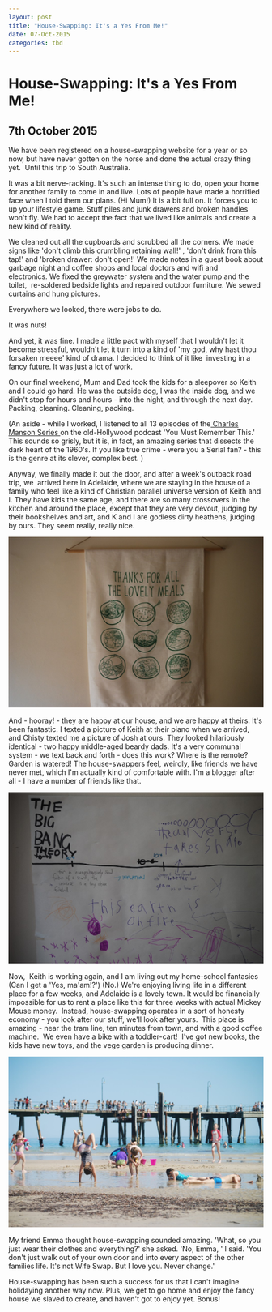 ```yaml
---
layout: post
title: "House-Swapping: It's a Yes From Me!"
date: 07-Oct-2015
categories: tbd
---
```


# House-Swapping: It's a Yes From Me!

## 7th October 2015

We have been registered on a house-swapping website for a year or so now,   but have never gotten on the horse and done the actual crazy thing yet.  Until this trip to South Australia.

It was a bit nerve-racking. It's such an intense thing to do, open your home for another family to come in and live. Lots of people have made a horrified face when I told them our plans. (Hi Mum!) It is a bit full on. It forces you to up your lifestyle game. Stuff piles and junk drawers and broken handles won't fly. We had to accept the fact that we lived like animals and create a new kind of reality.

We cleaned out all the cupboards and scrubbed all the corners. We made signs like 'don't climb this crumbling retaining wall!' , 'don't drink from this tap!' and 'broken drawer: don't open!' We made notes in a guest book about garbage night and coffee shops and local doctors and wifi and electronics. We fixed the greywater system and the water pump and the toilet,  re-soldered bedside lights and repaired outdoor furniture. We sewed curtains and hung pictures.

Everywhere we looked, there were jobs to do.

It was nuts!

And yet, it was fine. I made a little pact with myself that I wouldn't let it become stressful, wouldn't let it turn into a kind of 'my god, why hast thou forsaken meeee' kind of drama. I decided to think of it like  investing in a fancy future. It was just a lot of work.

On our final weekend, Mum and Dad took the kids for a sleepover so Keith and I could go hard. He was the outside dog, I was the inside dog, and we didn't stop for hours and hours - into the night, and through the next day. Packing, cleaning. Cleaning, packing.

(An aside - while I worked, I listened to all 13 episodes of the<a href="http://www.vidiocy.com/youmustrememberthispodcastblog/2015/5/26/charles-mansons-hollywood-part-1-what-we-talk-about-when-we-talk-about-the-manson-murders"> Charles Manson Series </a>on the old-Hollywood podcast 'You Must Remember This.' This sounds so grisly, but it is, in fact, an amazing series that dissects the dark heart of the 1960's. If you like true crime - were you a Serial fan? - this is the genre at its clever, complex best. )

Anyway, we finally made it out the door, and after a week's outback road trip, we  arrived here in Adelaide, where we are staying in the house of a family who feel like a kind of Christian parallel universe version of Keith and I. They have kids the same age, and there are so many crossovers in the kitchen and around the place, except that they are very devout, judging by their bookshelves and art, and K and I are godless dirty heathens, judging by ours. They seem really, really nice.

<img class="photo-horiz" src="/images/2015/10/Adelaide-day-6-200-1024x685.jpg" />

And - hooray! - they are happy at our house, and we are happy at theirs. It's been fantastic. I texted a picture of Keith at their piano when we arrived, and Chisty texted me a picture of Josh at ours. They looked hilariously identical - two happy middle-aged beardy dads. It's a very communal system - we text back and forth - does this work? Where is the remote? Garden is watered! The house-swappers feel, weirdly, like friends we have never met, which I'm actually kind of comfortable with. I'm a blogger after all - I have a number of friends like that.

<img class="photo-horiz" src="/images/2015/10/Adelaide-homeschooling-016-1024x685.jpg" />

Now,  Keith is working again, and I am living out my home-school fantasies (Can I get a 'Yes, ma'am!?') (No.) We're enjoying living life in a different place for a few weeks, and Adelaide is a lovely town. It would be financially impossible for us to rent a place like this for three weeks with actual Mickey Mouse money.  Instead, house-swapping operates in a sort of honesty economy - you look after our stuff, we'll look after yours.  This place is amazing - near the tram line, ten minutes from town, and with a good coffee machine.  We even have a bike with a toddler-cart!  I've got new books, the kids have new toys, and the vege garden is producing dinner.

<img class="photo-horiz" src="/images/2015/10/Adelaide-Glenelg-030-1024x685.jpg" />

My friend Emma thought house-swapping sounded amazing. 'What, so you just wear their clothes and everything?' she asked. 'No, Emma, ' I said. 'You don't just walk out of your own door and into every aspect of the other families life. It's not Wife Swap. But I love you. Never change.'

House-swapping has been such a success for us that I can't imagine holidaying another way now. Plus, we get to go home and enjoy the fancy house we slaved to create, and haven't got to enjoy yet. Bonus!
